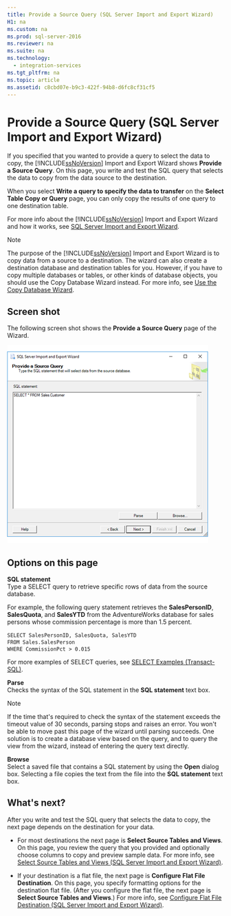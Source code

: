 ```yaml
---
title: Provide a Source Query (SQL Server Import and Export Wizard)
H1: na
ms.custom: na
ms.prod: sql-server-2016
ms.reviewer: na
ms.suite: na
ms.technology: 
  - integration-services
ms.tgt_pltfrm: na
ms.topic: article
ms.assetid: c8cbd07e-b9c3-422f-94b8-d6fc8cf31cf5
---
```

# Provide a Source Query (SQL Server Import and Export Wizard)
  If you specified that you wanted to provide a query to select the data to copy, the [!INCLUDE[ssNoVersion](../../Topics/TopicNameContainA/includes/ssNoVersion_md.md)] Import and Export Wizard shows **Provide a Source Query**. On this page, you write and test the SQL query that selects the data to copy from the data source to the destination.  
  
 When you select **Write a query to specify the data to transfer** on the **Select Table Copy or Query** page, you can only copy the results of one query to one destination table.  
  
 For more info about the [!INCLUDE[ssNoVersion](../../Topics/TopicNameContainA/includes/ssNoVersion_md.md)] Import and Export Wizard and how it works, see [SQL Server Import and Export Wizard](../../Topics/TopicNameNotContainA/SQL-Server-Import-and-Export-Wizard.md).  
  
> [!NOTE]  
>  The purpose of the [!INCLUDE[ssNoVersion](../../Topics/TopicNameContainA/includes/ssNoVersion_md.md)] Import and Export Wizard is to copy data from a source to a destination. The wizard can also create a destination database and destination tables for you. However, if you have to copy multiple databases or tables, or other kinds of database objects, you should use the Copy Database Wizard instead. For more info, see [Use the Copy Database Wizard](../../Topics/TopicNameNotContainA/Use-the-Copy-Database-Wizard.md).  
  
## Screen shot  
 The following screen shot shows the **Provide a Source Query** page of the Wizard.  
  
 ![Source query page of the Import and Export Wizard](../../Topics/TopicNameContainA/media/Source-query.png "Source query")  
  
## Options on this page  
 **SQL statement**  
 Type a SELECT query to retrieve specific rows of data from the source database.  
  
 For example, the following query statement retrieves the **SalesPersonID**, **SalesQuota**, and **SalesYTD** from the AdventureWorks database for sales persons whose commission percentage is more than 1.5 percent.  
  
```  
SELECT SalesPersonID, SalesQuota, SalesYTD  
FROM Sales.SalesPerson  
WHERE CommissionPct > 0.015  
```  
  
 For more examples of SELECT queries, see [SELECT Examples &#40;Transact-SQL&#41;](../Topic/SELECT%20Examples%20\(Transact-SQL\).md).  
  
 **Parse**  
 Checks the syntax of the SQL statement in the **SQL statement** text box.  
  
> [!NOTE]  
>  If the time that\'s required to check the syntax of the statement exceeds the timeout value of 30 seconds, parsing stops and raises an error. You won't be able to move past this page of the wizard until parsing succeeds. One solution is to create a database view based on the query, and to query the view from the wizard, instead of entering the query text directly.  
  
 **Browse**  
 Select a saved file that contains a SQL statement by using the **Open** dialog box. Selecting a file copies the text from the file into the **SQL statement** text box.  
  
## What's next?  
 After you write and test the SQL query that selects the data to copy, the next page depends on the destination for your data.  
  
-   For most destinations the next page is **Select Source Tables and Views**. On this page, you review the query that you provided and optionally choose columns to copy and preview sample data. For more info, see [Select Source Tables and Views &#40;SQL Server Import and Export Wizard&#41;](../../Topics/TopicNameNotContainA/Select-Source-Tables-and-Views--SQL-Server-Import-and-Export-Wizard-.md).  
  
-   If your destination is a flat file, the next page is **Configure Flat File Destination**. On this page, you specify formatting options for the destination flat file. \(After you configure the flat file, the next page is **Select Source Tables and Views**.\) For more info, see [Configure Flat File Destination &#40;SQL Server Import and Export Wizard&#41;](../../Topics/TopicNameNotContainA/Configure-Flat-File-Destination--SQL-Server-Import-and-Export-Wizard-.md).  
  
  
